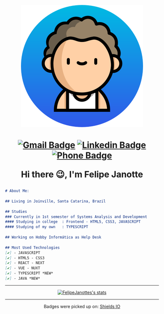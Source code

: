 <div align="center">
<img src="./image.svg">

<h1>
<div>

[![Gmail Badge](https://img.shields.io/badge/-mail-red?style=for-the-badge&logo=google&logoColor=white&link=mailto:f.a.janotte@gmail.com)](mailto:f.a.janotte@gmail.com/)
[![Linkedin Badge](https://img.shields.io/badge/-Linkedin-blue?style=for-the-badge&logo=Linkedin&logoColor=white&link=https://github.com/FelipeJanotte)](https://www.linkedin.com/in/felipe-augusto-janotte-662626195/)
[![Phone Badge](https://img.shields.io/badge/-Whatsapp-brightgreen?style=for-the-badge&logo=Whatsapp&logoColor=white&link=https://api.whatsapp.com/send/?phone=554797007278&app_absent=0)](https://api.whatsapp.com/send/?phone=554797007278&app_absent=0)

</div>

Hi there 😉,  <strong>I'm Felipe Janotte</strong>
</h1>
</div>


```md
# About Me:

## Living in Joinville, Santa Catarina, Brazil

## Studies
### Currently in 1st semester of Systems Analysis and Development
#### Studying in college  : Frontend - HTML5, CSS3, JAVASCRIPT
#### Studying of my own   : TYPESCRIPT 

## Working on Hobby Informática as Help Desk

## Most Used Technologies
[✔️] - JAVASCRIPT
[✔️] - HTML5 - CSS3
[✔️] - REACT - NEXT
[✔️] - VUE - NUXT
[✔️] - TYPESCRIPT *NEW*
[✔️] - JAVA *NEW*

```

---

<div align="center">
<a  href="https://github.com/anuraghazra/github-readme-stats">
<img 
src="https://github-readme-stats.vercel.app/api?username=FelipeJanotte&show_icons=true&hide_border=true"
alt="FelipeJanottes's stats"/>
</a>
</div>


---

<p align="center">
Badges were picked up on: 
<a href="https://shields.io/">Shields IO</a>
</p>

